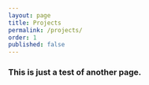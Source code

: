 ```yaml
---
layout: page
title: Projects
permalink: /projects/
order: 1
published: false
---
```

### This is just a test of another page.
